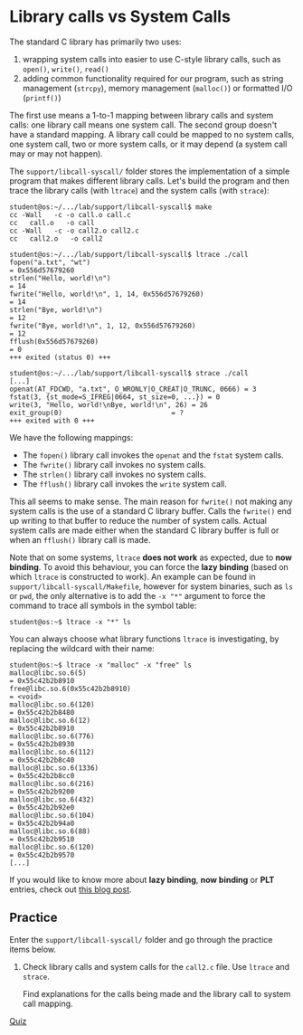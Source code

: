 # Library calls vs System Calls

The standard C library has primarily two uses:

1. wrapping system calls into easier to use C-style library calls, such as `open()`, `write()`, `read()`
1. adding common functionality required for our program, such as string management (`strcpy`), memory management (`malloc()`) or formatted I/O (`printf()`)

The first use means a 1-to-1 mapping between library calls and system calls: one library call means one system call.
The second group doesn't have a standard mapping.
A library call could be mapped to no system calls, one system call, two or more system calls, or it may depend (a system call may or may not happen).

The `support/libcall-syscall/` folder stores the implementation of a simple program that makes different library calls.
Let's build the program and then trace the library calls (with `ltrace`) and the system calls (with `strace`):

```console
student@os:~/.../lab/support/libcall-syscall$ make
cc -Wall   -c -o call.o call.c
cc   call.o   -o call
cc -Wall   -c -o call2.o call2.c
cc   call2.o   -o call2

student@os:~/.../lab/support/libcall-syscall$ ltrace ./call
fopen("a.txt", "wt")                                                                                             = 0x556d57679260
strlen("Hello, world!\n")                                                                                        = 14
fwrite("Hello, world!\n", 1, 14, 0x556d57679260)                                                                 = 14
strlen("Bye, world!\n")                                                                                          = 12
fwrite("Bye, world!\n", 1, 12, 0x556d57679260)                                                                   = 12
fflush(0x556d57679260)                                                                                           = 0
+++ exited (status 0) +++

student@os:~/.../lab/support/libcall-syscall$ strace ./call
[...]
openat(AT_FDCWD, "a.txt", O_WRONLY|O_CREAT|O_TRUNC, 0666) = 3
fstat(3, {st_mode=S_IFREG|0664, st_size=0, ...}) = 0
write(3, "Hello, world!\nBye, world!\n", 26) = 26
exit_group(0)                           = ?
+++ exited with 0 +++
```

We have the following mappings:

* The `fopen()` library call invokes the `openat` and the `fstat` system calls.
* The `fwrite()` library call invokes no system calls.
* The `strlen()` library call invokes no system calls.
* The `fflush()` library call invokes the `write` system call.

This all seems to make sense.
The main reason for `fwrite()` not making any system calls is the use of a standard C library buffer.
Calls the `fwrite()` end up writing to that buffer to reduce the number of system calls.
Actual system calls are made either when the standard C library buffer is full or when an `fflush()` library call is made.

Note that on some systems, `ltrace` **does not work** as expected, due to **now binding**.
To avoid this behaviour, you can force the **lazy binding** (based on which `ltrace` is constructed to work).
An example can be found in `support/libcall-syscall/Makefile`, however for system binaries, such as `ls` or `pwd`, the only alternative is to add the `-x "*"` argument to force the command to trace all symbols in the symbol table:

```console
student@os:~$ ltrace -x "*" ls
```

You can always choose what library functions `ltrace` is investigating, by replacing the wildcard with their name:

```console
student@os:~$ ltrace -x "malloc" -x "free" ls
malloc@libc.so.6(5)                                                    = 0x55c42b2b8910
free@libc.so.6(0x55c42b2b8910)                                         = <void>
malloc@libc.so.6(120)                                                  = 0x55c42b2b8480
malloc@libc.so.6(12)                                                   = 0x55c42b2b8910
malloc@libc.so.6(776)                                                  = 0x55c42b2b8930
malloc@libc.so.6(112)                                                  = 0x55c42b2b8c40
malloc@libc.so.6(1336)                                                 = 0x55c42b2b8cc0
malloc@libc.so.6(216)                                                  = 0x55c42b2b9200
malloc@libc.so.6(432)                                                  = 0x55c42b2b92e0
malloc@libc.so.6(104)                                                  = 0x55c42b2b94a0
malloc@libc.so.6(88)                                                   = 0x55c42b2b9510
malloc@libc.so.6(120)                                                  = 0x55c42b2b9570
[...]
```

If you would like to know more about **lazy binding**, **now binding** or **PLT** entries, check out [this blog post](https://maskray.me/blog/2021-09-19-all-about-procedure-linkage-table).

## Practice

Enter the `support/libcall-syscall/` folder and go through the practice items below.

1. Check library calls and system calls for the `call2.c` file.
   Use `ltrace` and `strace`.

   Find explanations for the calls being made and the library call to system call mapping.

[Quiz](../drills/questions/libcall-syscall.md)
